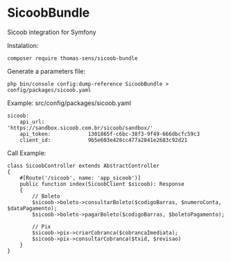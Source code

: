 # SicoobBundle
Sicoob integration for Symfony

Instalation:
```
composer require thomas-sens/sicoob-bundle 
```

Generate a parameters file:
```
php bin/console config:dump-reference SicoobBundle > config/packages/sicoob.yaml
```

Example: src/config/packages/sicoob.yaml
```
sicoob:
    api_url:              'https://sandbox.sicoob.com.br/sicoob/sandbox/'
    api_token:            1301865f-c6bc-38f3-9f49-666dbcfc59c3
    client_id:            9b5e603e428cc477a2841e2683c92d21 
```

Call Example:
```
class SicoobController extends AbstractController
{
    #[Route('/sicoob', name: 'app_sicoob')]
    public function index(SicoobClient $sicoob): Response
    {
        // Boleto
        $sicoob->boleto->consultarBoleto($codigoBarras, $numeroConta, $dataPagamento);
        $sicoob->boleto->pagarBoleto($codigoBarras, $boletoPagamento);

        // Pix
        $sicoob->pix->criarCobranca($cobrancaImediata); 
        $sicoob->pix->consultarCobranca($txid, $revisao)
    }
}
```